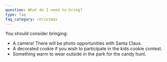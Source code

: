```yaml
---
question: What do I need to bring?
type: faq
faq_category: christmas
---
```

You should consider bringing:
- A camera! There will be photo opportunities with Santa Claus.
- A decorated cookie if you wish to participate in the kids cookie contest.
- Something warm to wear outside in the park for the candy hunt.